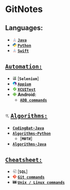 # GitNotes

## Languages:
- <img src="/imgs/java.png" width="12" height="12"> [__`Java`__](https://github.com/sergius-la/Java)
- <img src="/imgs/py_icon.png" width="12" height="12"> [__`Python`__](https://github.com/sergius-la/Python)
- <img src="/imgs/java.png" width="12" height="12"> [__`Swift`__](https://github.com/sergius-la/Swift)

## [`Automation:`](https://github.com/sergius-la/Automation)
-  <img src="/imgs/selenium_icon.jpg" width="12" height="12"> [__`Selenium`__]
-  <img src="/imgs/appium.png" width="12" height="12"> [__`Appium`__](https://github.com/sergius-la/Automation/blob/master/Appium/Appium.md)
-  <img src="/imgs/xctest.jpg" width="12" height="12"> [__`XCUITest`__](https://github.com/sergius-la/Swift/blob/master/Swift/XCTest/XCUITest/XCUitest.md)
-  <img src="/imgs/android.png" width="12" height="12"> __Android:__
    -   [__`ADB commands`__](https://github.com/sergius-la/Cheatsheet/blob/master/adb/adb.md)

## <img src="/imgs/algorithms.png" width="12" height="12"> [`Algorithms:`](https://github.com/sergius-la/Algorithms)
- [__`CodingBat-Java`__](https://github.com/sergius-la/CodingBat-Java)
- [__`Algorithms-Python`__](https://github.com/sergius-la/Algorithms-Python)
  - [__`МФТИ`__]
- [__`Algorithms-Java`__](https://github.com/sergius-la/Algorithms-Java)

## [`Cheatsheet:`](https://github.com/sergius-la/Cheatsheet)
- <img src="/imgs/sql.png" width="12" height="12"> [__`SQL`__]
- <img src="/imgs/git.png" width="12" height="12"> [__`Git commands`__](https://github.com/sergius-la/Cheatsheet/blob/master/Git.md)
- <img src="/imgs/terminal.png" width="12" height="12"> [__`Unix / Linux commands`__](https://github.com/sergius-la/Cheatsheet/blob/master/terminal/Unix.md) 
